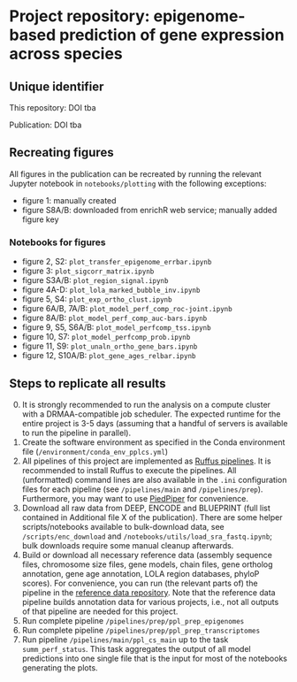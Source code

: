 # Project repository: epigenome-based prediction of gene expression across species


## Unique identifier

This repository: DOI tba

Publication: DOI tba

## Recreating figures

All figures in the publication can be recreated by running the relevant Jupyter notebook in `notebooks/plotting` with the following exceptions:

- figure 1: manually created
- figure S8A/B: downloaded from enrichR web service; manually added figure key

### Notebooks for figures

- figure 2, S2: `plot_transfer_epigenome_errbar.ipynb`
- figure 3: `plot_sigcorr_matrix.ipynb`
- figure S3A/B: `plot_region_signal.ipynb`
- figure 4A-D: `plot_lola_marked_bubble_inv.ipynb`
- figure 5, S4: `plot_exp_ortho_clust.ipynb`
- figure 6A/B, 7A/B: `plot_model_perf_comp_roc-joint.ipynb`
- figure 8A/B: `plot_model_perf_comp_auc-bars.ipynb`
- figure 9, S5, S6A/B: `plot_model_perfcomp_tss.ipynb`
- figure 10, S7: `plot_model_perfcomp_prob.ipynb`
- figure 11, S9: `plot_unaln_ortho_gene_bars.ipynb`
- figure 12, S10A/B: `plot_gene_ages_relbar.ipynb`

## Steps to replicate all results

0) It is strongly recommended to run the analysis on a compute cluster with a DRMAA-compatible job scheduler. The expected runtime for the entire project is 3-5 days (assuming that a handful of servers is available to run the pipeline in parallel).
1) Create the software environment as specified in the Conda environment file (`/environment/conda_env_pplcs.yml`)
2) All pipelines of this project are implemented as [Ruffus pipelines](http://www.ruffus.org.uk/). It is recommended to install Ruffus to execute the pipelines. All (unformatted) command lines are also available in the `.ini` configuration files for each pipeline (see `/pipelines/main` and `/pipelines/prep`). Furthermore, you may want to use [PiedPiper](http://piedpiper.readthedocs.io) for convenience.
3) Download all raw data from DEEP, ENCODE and BLUEPRINT (full list contained in Additional file X of the publication). There are some helper scripts/notebooks available to bulk-download data, see `/scripts/enc_download` and `/notebooks/utils/load_sra_fastq.ipynb`; bulk downloads require some manual cleanup afterwards.
4) Build or download all necessary reference data (assembly sequence files, chromosome size files, gene models, chain files, gene ortholog annotation, gene age annotation, LOLA region databases, phyloP scores). For convenience, you can run (the relevant parts of) the pipeline in the [reference data repository](https://github.molgen.mpg.de/pebert/refdata). Note that the reference data pipeline builds annotation data for various projects, i.e., not all outputs of that pipeline are needed for this project.
5) Run complete pipeline `/pipelines/prep/ppl_prep_epigenomes`
6) Run complete pipeline `/pipelines/prep/ppl_prep_transcriptomes`
7) Run pipeline `/pipelines/main/ppl_cs_main` up to the task `summ_perf_status`. This task aggregates the output of all model predictions into one single file that is the input for most of the notebooks generating the plots.
